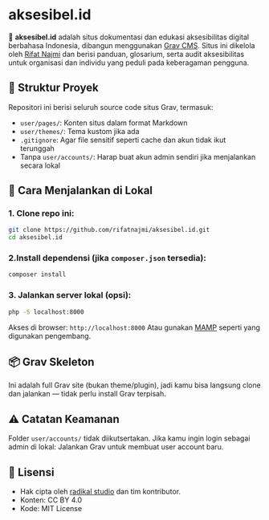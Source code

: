 # aksesibel.id

📘 **aksesibel.id** adalah situs dokumentasi dan edukasi aksesibilitas digital berbahasa Indonesia, dibangun menggunakan [Grav CMS](https://getgrav.org). Situs ini dikelola oleh [Rifat Najmi](https://github.com/rifatnajmi) dan berisi panduan, glosarium, serta audit aksesibilitas untuk organisasi dan individu yang peduli pada keberagaman pengguna.

## 📂 Struktur Proyek

Repositori ini berisi seluruh source code situs Grav, termasuk:
- `user/pages/`: Konten situs dalam format Markdown
- `user/themes/`: Tema kustom jika ada
- `.gitignore`: Agar file sensitif seperti cache dan akun tidak ikut terunggah
- Tanpa `user/accounts/`: Harap buat akun admin sendiri jika menjalankan secara lokal

## 🚀 Cara Menjalankan di Lokal

### 1. Clone repo ini:
```bash
git clone https://github.com/rifatnajmi/aksesibel.id.git
cd aksesibel.id
```
### 2.Install dependensi (jika `composer.json` tersedia): 
```bash
composer install
```
### 3. Jalankan server lokal (opsi):
```bash
php -S localhost:8000
```
Akses di browser: `http://localhost:8000`
Atau gunakan [MAMP](https://www.mamp.info/en/mac/) seperti yang digunakan pengembang.

## 📦 Grav Skeleton
Ini adalah full Grav site (bukan theme/plugin), jadi kamu bisa langsung clone dan jalankan — tidak perlu install Grav terpisah.

## ⚠️ Catatan Keamanan
Folder `user/accounts/` tidak diikutsertakan. Jika kamu ingin login sebagai admin di lokal:
Jalankan Grav untuk membuat user account baru.

## 📄 Lisensi
- Hak cipta oleh [radikal studio](https://radikal.id) dan tim kontributor.
- Konten: CC BY 4.0
- Kode: MIT License
